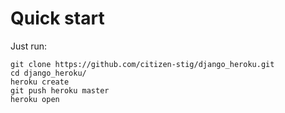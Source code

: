 Quick start
===========
Just run:

    git clone https://github.com/citizen-stig/django_heroku.git
    cd django_heroku/
    heroku create
    git push heroku master
    heroku open
